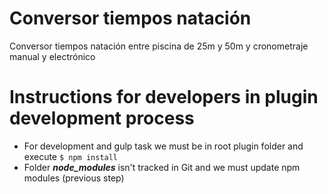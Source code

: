 # Conversor tiempos natación
Conversor tiempos natación entre piscina de 25m y 50m y cronometraje manual y electrónico

# Instructions for developers in plugin development process

* For development and gulp task we must be in root plugin folder and execute `$ npm install`
* Folder ___node_modules___ isn't tracked in Git and we must update npm modules (previous step)
